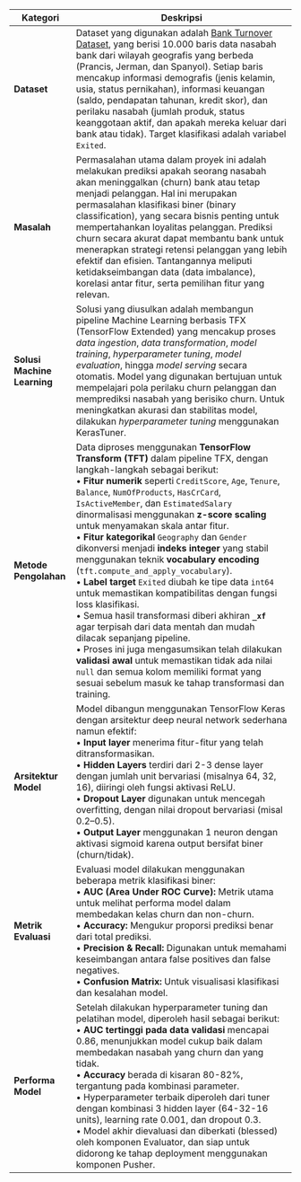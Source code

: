 | Kategori                    | Deskripsi                                                                                                                                                                                                                                                                                                                                                                                                                                                                                                                                                                                                                   |
| --------------------------- | --------------------------------------------------------------------------------------------------------------------------------------------------------------------------------------------------------------------------------------------------------------------------------------------------------------------------------------------------------------------------------------------------------------------------------------------------------------------------------------------------------------------------------------------------------------------------------------------------------------------------- |
| **Dataset**                 | Dataset yang digunakan adalah [Bank Turnover Dataset](https://www.kaggle.com/datasets/barelydedicated/bank-customer-churn-modeling), yang berisi 10.000 baris data nasabah bank dari wilayah geografis yang berbeda (Prancis, Jerman, dan Spanyol). Setiap baris mencakup informasi demografis (jenis kelamin, usia, status pernikahan), informasi keuangan (saldo, pendapatan tahunan, kredit skor), dan perilaku nasabah (jumlah produk, status keanggotaan aktif, dan apakah mereka keluar dari bank atau tidak). Target klasifikasi adalah variabel `Exited`.                                                           |
| **Masalah**                 | Permasalahan utama dalam proyek ini adalah melakukan prediksi apakah seorang nasabah akan meninggalkan (churn) bank atau tetap menjadi pelanggan. Hal ini merupakan permasalahan klasifikasi biner (binary classification), yang secara bisnis penting untuk mempertahankan loyalitas pelanggan. Prediksi churn secara akurat dapat membantu bank untuk menerapkan strategi retensi pelanggan yang lebih efektif dan efisien. Tantangannya meliputi ketidakseimbangan data (data imbalance), korelasi antar fitur, serta pemilihan fitur yang relevan.                                                                      |
| **Solusi Machine Learning** | Solusi yang diusulkan adalah membangun pipeline Machine Learning berbasis TFX (TensorFlow Extended) yang mencakup proses _data ingestion_, _data transformation_, _model training_, _hyperparameter tuning_, _model evaluation_, hingga _model serving_ secara otomatis. Model yang digunakan bertujuan untuk mempelajari pola perilaku churn pelanggan dan memprediksi nasabah yang berisiko churn. Untuk meningkatkan akurasi dan stabilitas model, dilakukan _hyperparameter tuning_ menggunakan KerasTuner.                                                                                                             |
| **Metode Pengolahan**       | Data diproses menggunakan **TensorFlow Transform (TFT)** dalam pipeline TFX, dengan langkah-langkah sebagai berikut:<br>• **Fitur numerik** seperti `CreditScore`, `Age`, `Tenure`, `Balance`, `NumOfProducts`, `HasCrCard`, `IsActiveMember`, dan `EstimatedSalary` dinormalisasi menggunakan **z-score scaling** untuk menyamakan skala antar fitur.<br>• **Fitur kategorikal** `Geography` dan `Gender` dikonversi menjadi **indeks integer** yang stabil menggunakan teknik **vocabulary encoding** (`tft.compute_and_apply_vocabulary`).<br>• **Label target** `Exited` diubah ke tipe data `int64` untuk memastikan kompatibilitas dengan fungsi loss klasifikasi.<br>• Semua hasil transformasi diberi akhiran **`_xf`** agar terpisah dari data mentah dan mudah dilacak sepanjang pipeline.<br>• Proses ini juga mengasumsikan telah dilakukan **validasi awal** untuk memastikan tidak ada nilai `null` dan semua kolom memiliki format yang sesuai sebelum masuk ke tahap transformasi dan training. |
| **Arsitektur Model**        | Model dibangun menggunakan TensorFlow Keras dengan arsitektur deep neural network sederhana namun efektif: <br>• **Input layer** menerima fitur-fitur yang telah ditransformasikan. <br>• **Hidden Layers** terdiri dari 2-3 dense layer dengan jumlah unit bervariasi (misalnya 64, 32, 16), diiringi oleh fungsi aktivasi ReLU. <br>• **Dropout Layer** digunakan untuk mencegah overfitting, dengan nilai dropout bervariasi (misal 0.2–0.5). <br>• **Output Layer** menggunakan 1 neuron dengan aktivasi sigmoid karena output bersifat biner (churn/tidak).                                                            |
| **Metrik Evaluasi**         | Evaluasi model dilakukan menggunakan beberapa metrik klasifikasi biner:<br>• **AUC (Area Under ROC Curve):** Metrik utama untuk melihat performa model dalam membedakan kelas churn dan non-churn. <br>• **Accuracy:** Mengukur proporsi prediksi benar dari total prediksi. <br>• **Precision & Recall:** Digunakan untuk memahami keseimbangan antara false positives dan false negatives. <br>• **Confusion Matrix:** Untuk visualisasi klasifikasi dan kesalahan model.                                                                                                                                                 |
| **Performa Model**          | Setelah dilakukan hyperparameter tuning dan pelatihan model, diperoleh hasil sebagai berikut: <br>• **AUC tertinggi pada data validasi** mencapai 0.86, menunjukkan model cukup baik dalam membedakan nasabah yang churn dan yang tidak. <br>• **Accuracy** berada di kisaran 80-82%, tergantung pada kombinasi parameter. <br>• Hyperparameter terbaik diperoleh dari tuner dengan kombinasi 3 hidden layer (64-32-16 units), learning rate 0.001, dan dropout 0.3. <br>• Model akhir dievaluasi dan diberkati (blessed) oleh komponen Evaluator, dan siap untuk didorong ke tahap deployment menggunakan komponen Pusher. |

